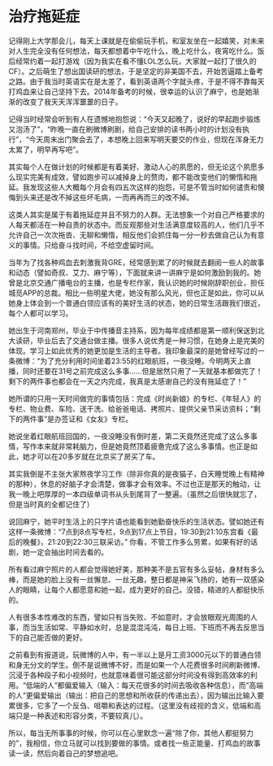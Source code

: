 # 治疗拖延症


记得刚上大学那会儿，每天上课就是在偷偷玩手机，和室友坐在一起嬉笑，对未来对人生完全没有任何想法，每天都想着中午吃什么，晚上吃什么，夜宵吃什么。饭后经常约着一起打游戏（因为我实在看不懂LOL怎么玩，大家就一起打了很久的CF）。之后萌生了想出国读研的想法，于是坚定的非美国不去，开始苦逼踏上备考之路。由于我当时英语实在是太差了，看到英语两个字就头疼，于是不得不靠每天打鸡血来让自己坚持下去。2014年备考的时候，很幸运的认识了麻宁，也是她渐渐的改变了我天天浑浑噩噩的日子。

记得当时经常会听到有人在遗憾地抱怨说：“今天又起晚了，说好的早起跑步锻炼又泡汤了”，“昨晚一直在刷微博刷剧，给自己安排的读书两小时的计划没有执行”，“今天周末出门聚会去了，本想晚上回来写明天要交的作业，但现在浑身无力太累了，明早再写吧”。

其实每个人在做计划的时候都是有着美好、激动人心的夙愿的，但无论这个夙愿多么现实完美有成效，譬如跑步可以减掉身上的赘肉，都不能改变他们的懒惰和拖延。我发现这些人大概每个月会有四五次这样的抱怨，可是不管当时如何谴责和懊悔到头来还是改不掉这些坏毛病，一而再再而三的改不掉。

这类人其实是属于有着拖延症并且不努力的人群。无法想象一个对自己严格要求的人每天都活在一种自责的状态中。而反观那些对生活满意度较高的人，他们几乎不允许自己一次次拖沓、无聊和懒惰，相反他们会抓住每一分一秒去做自己认为有意义的事情。只给奋斗找时间，不给空虚留时间。

当年为了找各种鸡血去刺激我背GRE，经常感到累了的时候就去翻阅一些人的故事和动态（譬如奇叔、艾力、麻宁等），下面就来讲一讲麻宁是如何激励到我的。她曾是北京交通广播电台的主播，也是专栏作家，我认识她的时候刚辞职创业，担任城觅APP的总裁。相比一些明星大佬，她没有那么风光，但也正是如此，你可以从她身上体会到一个普通白领应该有的美好生活的状态，她的日常生活跟我们很近，每个人都可以学习。

她出生于河南郑州，毕业于中传播音主持系，因为每年成绩都是第一顺利保送到北大读研，毕业后去了交通台做主播。很多人说优秀是一种习惯，在她身上是完美的体现。学习上如此优秀的她更加是生活的主导者。我印象最深的是她曾经写过的一条微博：“为了充分利用时间坐着23:55的红眼航班，一夜没睡。今明两天上直播，同时还要在31号之前完成这么多事……但是居然只用了一天就基本都做完了！剩下的两件事也都会在一天之内完成，我真是太感谢自己的没有拖延症了！”

她所谓的只用一天时间做完的事情包括：完成《时尚新娘》的专栏、《年轻人》的专栏、物业费、车险、送干洗、给爸爸电话、拷照片、提供父亲节采访资料；“剩下的两件事”是办签证和《女友》专栏。

她说坐着红眼航班回国的，一夜没睡没有倒时差，第二天竟然还完成了这么多事情，写作本来就非常耗脑力，但是她竟然顶着疲惫完成了这么多事情。也正是如此，她才可以在20多岁就在北京买了房买了车。

其实我倒是不主张大家熬夜学习工作（除非你真的是夜猫子，白天睡觉晚上有精神的那种），休息的好脑子才会清楚，做事才会有效率。不过也正是那天的触动，让我一晚上吧厚厚的一本四级单词书从头到尾背了一整遍。（虽然之后很快就忘了，但是当时真的全都记住了）

说回麻宁，她平时生活上的只字片语也能看到她勤奋快乐的生活状态。譬如她还有这样一条微博：“7点到8点写专栏，9点到17点上节目，19:30到21:10东宫看《最后的晚餐》，21:20到22:30三联采访。” 你看，不管工作多么劳累，如果有好的话剧，她一定会抽出时间去看的。

所有看过麻宁照片的人都会觉得她好美，那种美不是五官有多么妥帖，身材有多么棒，而是她的脸上没有一丝懈怠、一丝无趣，整日都是神采飞扬的，她有一双感染人的眼睛，让每个人都愿意和她一起，成为更好的自己。没错，精进的人都挺快乐的。

人有很多本性难改的东西，譬如只有当失败、不如意时，才会放眼观光周围的人事，而当生活如常、平静如水时，总是混混沌沌，每日上班、下班而不再去反思当下的自己能否做的更好。

之前看到有报道说，玩微博的人中，有一半以上是月工资3000元以下的普通白领和身无分文的学生。倒不是说微博不好，而是如果一个人花费很多时间刷新微博、沉浸于各种段子和小视频时，也就意味着很可能这部分时间没有得到高效率的利用。“低端的人”都偏爱输入（输入：每天花很多的时间去吸收各种信息），而“高端的人”更偏爱输出（输出：把自己的思想和所收获的传递出去），因为输出比输入要累很多，它多了一个反刍、咀嚼和表达的过程。（这里没有歧视的含义，低端和高端只是一种表述和形容分类，不要较真儿）。

所以，每当无所事事的时候，你可以在心里默念一遍“除了你，其他人都挺努力的”，我相信，你立马就可以找到要做的事情。或者找一些正能量、打鸡血的故事读一读，然后向着自己的梦想追吧。

